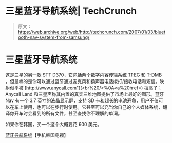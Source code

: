 # 三星蓝牙导航系统| TechCrunch

> 原文：<https://web.archive.org/web/http://techcrunch.com/2007/01/03/bluetooth-nav-system-from-samsung/>

# 三星蓝牙导航系统

这是三星的另一款 STT D370，它包括两个数字内容传输系统 [TPEG](https://web.archive.org/web/20130628192826/http://en.wikipedia.org/wiki/TPEG) 和 [T-DMB](https://web.archive.org/web/20130628192826/http://en.wikipedia.org/wiki/T-DMB) ，但最棒的是你可以通过蓝牙通过麦克风和扬声器电话拨打/接收电话和短信。映射似乎被 [http://www.anycall.com"](<br%20/>%0A<a%20href=) 拉高了；Anycall Land 和三星声称其内置的真实三维地图提供了市场上最好的图形。蓝牙 Nav 有一个 3.7 英寸的液晶显示屏，支持 SD 卡和超长的电池寿命，用户不仅可以在车上使用，也可以在步行时使用。它甚至可以充当你自己的个人媒体系统，翻译你开车时会看到的所有文件，甚至查找你不理解的单词。

如果你在韩国，买一个这个大概要花 600 美元。

[蓝牙导航系统](https://web.archive.org/web/20130628192826/http://wow.telecomskorea.com/index.php?option=com_content&task=view&id=462&Itemid=1)【手机韩国电视】